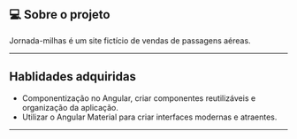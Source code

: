 ## 💻 Sobre o projeto

Jornada-milhas é um site fictício de vendas de passagens aéreas.

---

## Hablidades adquiridas

-  Componentização no Angular, criar componentes reutilizáveis e organização da aplicação.
-  Utilizar o Angular Material para criar interfaces modernas e atraentes.

---
